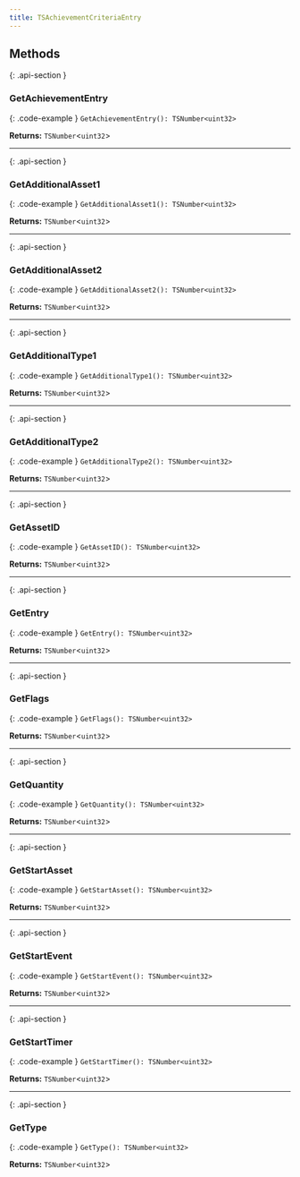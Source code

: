 ```yaml
---
title: TSAchievementCriteriaEntry
---
```



## Methods

{: .api-section }
### GetAchievementEntry

{: .code-example }
`GetAchievementEntry(): TSNumber<uint32>`

**Returns:** 
`TSNumber`<`uint32`\>

___

{: .api-section }
### GetAdditionalAsset1

{: .code-example }
`GetAdditionalAsset1(): TSNumber<uint32>`

**Returns:** 
`TSNumber`<`uint32`\>

___

{: .api-section }
### GetAdditionalAsset2

{: .code-example }
`GetAdditionalAsset2(): TSNumber<uint32>`

**Returns:** 
`TSNumber`<`uint32`\>

___

{: .api-section }
### GetAdditionalType1

{: .code-example }
`GetAdditionalType1(): TSNumber<uint32>`

**Returns:** 
`TSNumber`<`uint32`\>

___

{: .api-section }
### GetAdditionalType2

{: .code-example }
`GetAdditionalType2(): TSNumber<uint32>`

**Returns:** 
`TSNumber`<`uint32`\>

___

{: .api-section }
### GetAssetID

{: .code-example }
`GetAssetID(): TSNumber<uint32>`

**Returns:** 
`TSNumber`<`uint32`\>

___

{: .api-section }
### GetEntry

{: .code-example }
`GetEntry(): TSNumber<uint32>`

**Returns:** 
`TSNumber`<`uint32`\>

___

{: .api-section }
### GetFlags

{: .code-example }
`GetFlags(): TSNumber<uint32>`

**Returns:** 
`TSNumber`<`uint32`\>

___

{: .api-section }
### GetQuantity

{: .code-example }
`GetQuantity(): TSNumber<uint32>`

**Returns:** 
`TSNumber`<`uint32`\>

___

{: .api-section }
### GetStartAsset

{: .code-example }
`GetStartAsset(): TSNumber<uint32>`

**Returns:** 
`TSNumber`<`uint32`\>

___

{: .api-section }
### GetStartEvent

{: .code-example }
`GetStartEvent(): TSNumber<uint32>`

**Returns:** 
`TSNumber`<`uint32`\>

___

{: .api-section }
### GetStartTimer

{: .code-example }
`GetStartTimer(): TSNumber<uint32>`

**Returns:** 
`TSNumber`<`uint32`\>

___

{: .api-section }
### GetType

{: .code-example }
`GetType(): TSNumber<uint32>`

**Returns:** 
`TSNumber`<`uint32`\>

